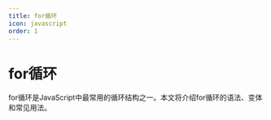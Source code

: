 ```yaml
---
title: for循环
icon: javascript
order: 1
---
```


# for循环

for循环是JavaScript中最常用的循环结构之一。本文将介绍for循环的语法、变体和常见用法。

